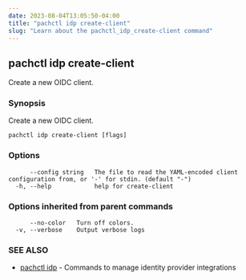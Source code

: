 ```yaml
---
date: 2023-08-04T13:05:50-04:00
title: "pachctl idp create-client"
slug: "Learn about the pachctl_idp_create-client command"
---
```


## pachctl idp create-client

Create a new OIDC client.

### Synopsis

Create a new OIDC client.

```
pachctl idp create-client [flags]
```

### Options

```
      --config string   The file to read the YAML-encoded client configuration from, or '-' for stdin. (default "-")
  -h, --help            help for create-client
```

### Options inherited from parent commands

```
      --no-color   Turn off colors.
  -v, --verbose    Output verbose logs
```

### SEE ALSO

* [pachctl idp](/commands/pachctl_idp/)	 - Commands to manage identity provider integrations

